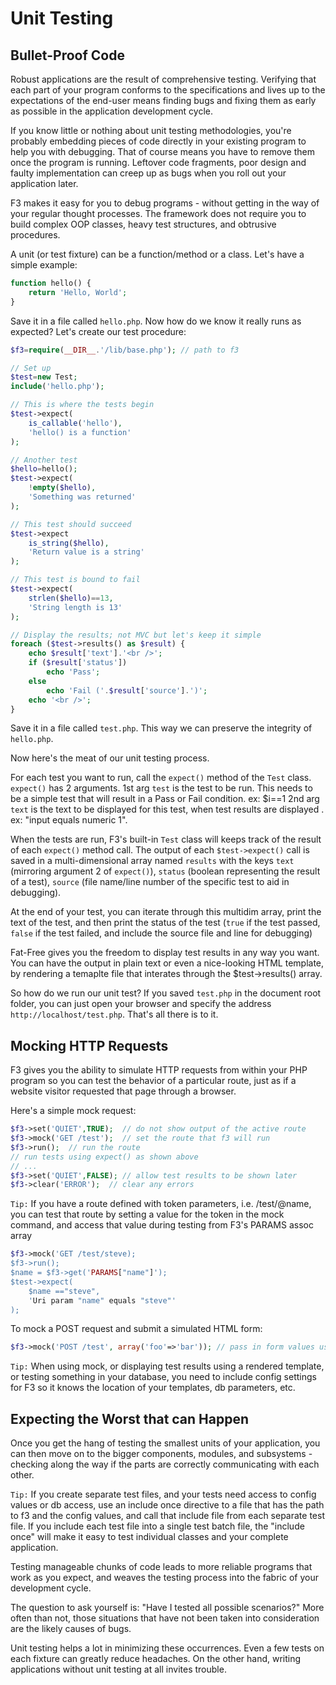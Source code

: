 # Unit Testing

## Bullet-Proof Code

Robust applications are the result of comprehensive testing. Verifying that each part of your program conforms to the specifications and lives up to the expectations of the end-user means finding bugs and fixing them as early as possible in the application development cycle.

If you know little or nothing about unit testing methodologies, you're probably embedding pieces of code directly in your existing program to help you with debugging. That of course means you have to remove them once the program is running. Leftover code fragments, poor design and faulty implementation can creep up as bugs when you roll out your application later.

F3 makes it easy for you to debug programs - without getting in the way of your regular thought processes. The framework does not require you to build complex OOP classes, heavy test structures, and obtrusive procedures.

A unit (or test fixture) can be a function/method or a class. Let's have a simple example:

``` php
function hello() {
    return 'Hello, World';
}
```

Save it in a file called `hello.php`. Now how do we know it really runs as expected? Let's create our test procedure:

``` php
$f3=require(__DIR__.'/lib/base.php'); // path to f3 

// Set up
$test=new Test;
include('hello.php');

// This is where the tests begin
$test->expect(
    is_callable('hello'),
    'hello() is a function'
);

// Another test
$hello=hello();
$test->expect(
    !empty($hello),
    'Something was returned'
);

// This test should succeed
$test->expect
    is_string($hello),
    'Return value is a string'
);

// This test is bound to fail
$test->expect(
    strlen($hello)==13,
    'String length is 13'
);

// Display the results; not MVC but let's keep it simple
foreach ($test->results() as $result) {
    echo $result['text'].'<br />';
    if ($result['status'])
        echo 'Pass';
    else
        echo 'Fail ('.$result['source'].')';
    echo '<br />';
}
```

Save it in a file called `test.php`. This way we can preserve the integrity of `hello.php`.

Now here's the meat of our unit testing process.

For each test you want to run, call the `expect()` method of the `Test` class.
`expect()` has 2 arguments.
1st arg `test` is the test to be run. This needs to be a simple test that will result in a Pass or Fail condition. ex: $i==1
2nd arg `text` is the text to be displayed for this test, when test results are displayed . ex: "input equals numeric 1".

When the tests are run, F3's built-in `Test` class will keeps track of the result of each `expect()` method call. 
The output of each `$test->expect()` call is saved in a multi-dimensional array named `results` with the keys 
   `text` (mirroring argument 2 of `expect()`), 
   `status` (boolean representing the result of a test), 
   `source` (file name/line number of the specific test to aid in debugging).

At the end of your test, you can iterate through this multidim array, print the text of the test, and then print the status of the test (`true` if the test passed, `false` if the test failed, and include the source file and line for debugging)

Fat-Free gives you the freedom to display test results in any way you want. You can have the output in plain text or even a nice-looking HTML template, by rendering a temaplte file that interates through the $test->results() array. 


So how do we run our unit test? If you saved `test.php` in the document root folder, you can just open your browser and specify the address `http://localhost/test.php`. That's all there is to it.

## Mocking HTTP Requests

F3 gives you the ability to simulate HTTP requests from within your PHP program so you can test the behavior of a particular route, just as if a website visitor requested that page through a browser. 

Here's a simple mock request:

``` php
$f3->set('QUIET',TRUE);  // do not show output of the active route
$f3->mock('GET /test');  // set the route that f3 will run
$f3->run();  // run the route
// run tests using expect() as shown above
// ...
$f3->set('QUIET',FALSE); // allow test results to be shown later
$f3->clear('ERROR');  // clear any errors
```

`Tip:` If you have a route defined with token parameters, i.e. /test/@name, you can test that route by setting a value for the token in the mock command, and access that value during testing from F3's PARAMS assoc array

``` php
$f3->mock('GET /test/steve); 
$f3->run();
$name = $f3->get('PARAMS["name"]');
$test->expect(
    $name =="steve",
    'Uri param "name" equals "steve"'
);

```

To mock a POST request and submit a simulated HTML form:

``` php
$f3->mock('POST /test', array('foo'=>'bar')); // pass in form values using assoc array
```

`Tip:` When using mock, or displaying test results using a rendered template, or testing something in your database, you need to include config settings for F3 so it knows the location of your templates, db parameters, etc. 


## Expecting the Worst that can Happen

Once you get the hang of testing the smallest units of your application, you can then move on to the bigger components, modules, and subsystems - checking along the way if the parts are correctly communicating with each other. 

`Tip:` If you create separate test files, and your tests need access to config values or db access, use an include once directive to a file that has the path to f3 and the config values, and call that include file from each separate test file. If you include each test file into a single test batch file, the "include once" will make it easy to test individual classes and your complete application.


Testing manageable chunks of code leads to more reliable programs that work as you expect, and weaves the testing process into the fabric of your development cycle. 

The question to ask yourself is: "Have I tested all possible scenarios?" More often than not, those situations that have not been taken into consideration are the likely causes of bugs. 

Unit testing helps a lot in minimizing these occurrences. Even a few tests on each fixture can greatly reduce headaches. On the other hand, writing applications without unit testing at all invites trouble.
